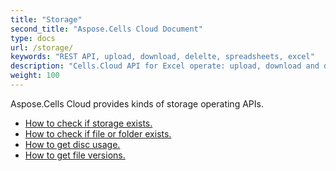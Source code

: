 ```yaml
---
title: "Storage"
second_title: "Aspose.Cells Cloud Document"
type: docs
url: /storage/
keywords: "REST API, upload, download, delelte, spreadsheets, excel"
description: "Cells.Cloud API for Excel operate: upload, download and delete excel file to storage."
weight: 100
---
```



Aspose.Cells Cloud provides kinds of storage operating APIs.

- [How to check if storage exists.](/cells/storage/exist/)
- [How to check if file or folder exists.](/cells/storage/object-exists/)
- [How to get disc usage.](/cells/storage/disc/)
- [How to get file versions.](/cells/storage/file-versions/)

